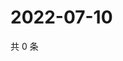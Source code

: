 # 2022-07-10

共 0 条

<!-- BEGIN WEIBO -->
<!-- 最后更新时间 Sun Jul 10 2022 22:13:44 GMT+0800 (China Standard Time) -->

<!-- END WEIBO -->
